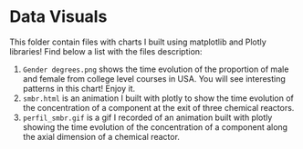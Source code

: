 # Data Visuals

This folder contain files with charts I built using matplotlib and Plotly libraries! Find below a list with the files description:

1) ``Gender degrees.png`` shows the time evolution of the proportion of male and female from college level courses in USA. 
You will see interesting patterns in this chart! Enjoy it. 
2) ``smbr.html`` is an animation I built with plotly to show the time evolution of the concentration of a component at the exit of three chemical reactors.
3) ``perfil_smbr.gif`` is a gif I recorded of an animation built with plotly showing the time evolution of the concentration of a component along the axial dimension of a chemical reactor.
